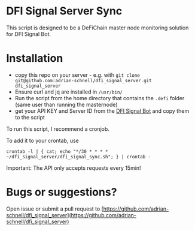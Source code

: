 # DFI Signal Server Sync
This script is designed to be a DeFiChain master node monitoring solution for DFI Signal Bot.

# Installation

- copy this repo on your server - e.g. with `git clone git@github.com:adrian-schnell/dfi_signal_server.git dfi_signal_server`
- Ensure curl and jq are installed in `/usr/bin/`
- Run the script from the home directory that contains the `.defi` folder (same user than running the masternode)
- get your API KEY and Server ID from the [DFI Signal Bot](https://t.me/DFI_Signal_bot) and copy them to the script

To run this script, I recommend a cronjob.

To add it to your crontab, use 

```
crontab -l | { cat; echo "*/30 * * * * ~/dfi_signal_server/dfi_signal_sync.sh"; } | crontab -
```

Important:
The API only accepts requests every 15min!

# Bugs or suggestions?
Open issue or submit a pull request to
[https://github.com/adrian-schnell/dfi_signal_server](https://github.com/adrian-schnell/dfi_signal_server)
